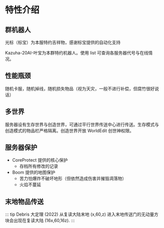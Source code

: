 # 特性介绍

## 群机器人

光标（标宝）为本服特约吉祥物，感谢标宝提供的自动化支持

Kazuha-20AI-叶宝为本群特约机器人。使用 list 可查询各服务器代号与在线情况。

## 性能瓶颈

随机卡服，随机掉线，随机损失物品（视为天灾，一般不进行补偿，但腐竹很好说话）

## 多世界

服务器设有生存世界与创造世界，可通过平行世界传送中心进行传送。生存模式与创造模式的物品栏严格隔离。创造世界开放 WorldEdit 创世神权限。

## 服务器保护

- CoreProtect 提供的核心保护
  - 存档所有修改的记录
- Boom 提供的地图保护
  - 苦力怕爆炸不破坏地形（但依然造成伤害并摧毁凋落物）
  - 火焰不蔓延

## 末地物品传送

::: tip Debris 大定理 (2022)
从复读大陆末地 (x,60,z) 进入末地传送门的无动量方块会出现在复读大陆 (16x,60,16z).
:::
